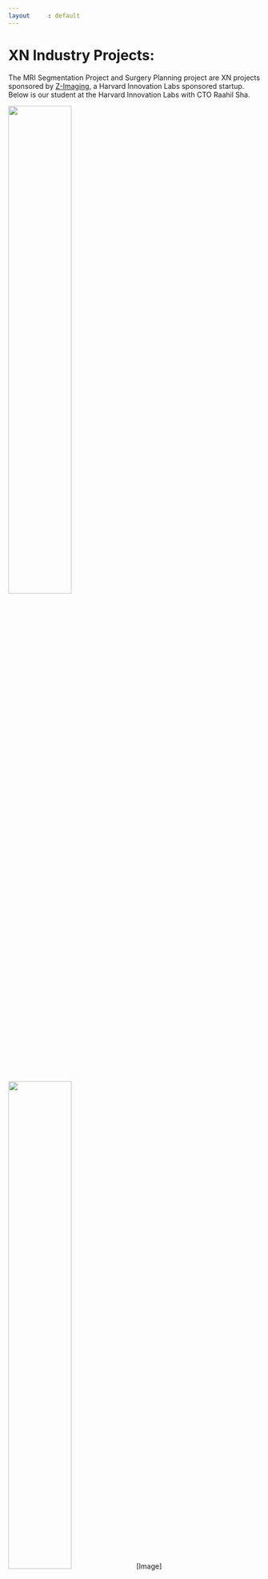 ```yaml
---
layout     : default
---
```


# XN Industry Projects:

The MRI Segmentation Project and Surgery Planning project are XN projects sponsored by [Z-Imaging](http://zimaging.io/), a Harvard Innovation Labs sponsored startup. Below is our student at the Harvard Innovation Labs with CTO Raahil Sha.

<img src="https://raw.githubusercontent.com/tipthederiver/Math-7243-2020/master/Projects/Z-Imaging%20Meeting.jpg" width=50%>
<img src="https://raw.githubusercontent.com/tipthederiver/Math-7243-2020/master/Projects/Z-Imaging%20Meeting2.jpg" width=50%>
[Image](https://raw.githubusercontent.com/tipthederiver/Math-7243-2020/master/Projects/Z-Imaging%20Meeting.jpg)
[Image](https://raw.githubusercontent.com/tipthederiver/Math-7243-2020/master/Projects/Z-Imaging%20Meeting2.jpg)

## MRI Segmentation:

This project used the [OASIS1](https://www.oasis-brains.org/) dataset to perform automatic segmentation of the ventricles. Students used 3D slicer to construct a large dataset of 3D ventricular segmentations from volumetric MRI data. The group then constructed a 3D UNET that takes in a piece of MRI data and returns a 3D segmented volume. The main issues with this project were in data handling, as the data set has few members (100) but each data point (MRI) is 12 MB. Down-sampling, memory handling and a carefully constructed network were required to train a network capable of proper segmentation. 

This project is on goin and the current source code can be found here on [the github page](https://github.com/tipthederiver/Math-7243-2020/tree/master/Segmentation).

## Surgery Planing for External Ventricular Drain:

In this project, students took a series of MRI's, segmented the skull and the ventricles, and simulated various kinds of obstructions. The students then constructed a stochastic sampling function that evaluated many possible surgery paths, picked the best of the sampled and paths, and then further optimized the path to construct a surgery path for EVD that minimally intersected with obstructions. 


## Getting Started Resource:

As stated before, we will all start by segmenting some MRI images. We will be using 3d Slicer and possibly Nvidia’s product. To get an idea of the flavor of this, take a look at the short tutorials here:
Information on Segmentation:
A reasonable first article on segmentation to skim:
https://www.hindawi.com/journals/cmmm/2015/450341/

Ventricular Segmentation Using 3D Slicer: [Demo 1](https://www.youtube.com/watch?v=cIpPSo9Y0Yo&t=92s
), [Demo 2](https://www.youtube.com/watch?v=cIpPSo9Y0Yo&t=92s), [Converting STL Files to Numpy Arrays](https://www.youtube.com/watch?v=ggPed6RvQno). 

Automatic Segmentation using Neural Networks: [U-Net Paper](https://arxiv.org/abs/1505.04597), [No New U-Net Paper](https://arxiv.org/abs/1809.10486).


A couple of articles on Surgery Planning:
[A pretty good overview of the general problem of surgery planing](https://www.ncbi.nlm.nih.gov/pubmed/17487658).
[A pretty good visual description of the issues around brain surgery](https://kclpure.kcl.ac.uk/portal/en/publications/stereoelectroencephalography-electrode-placement(8dc02cb6-4f2a-489a-9796-ffb6f592fbc7).html).

Both of these papers can be access through Northeastern’s Library.
